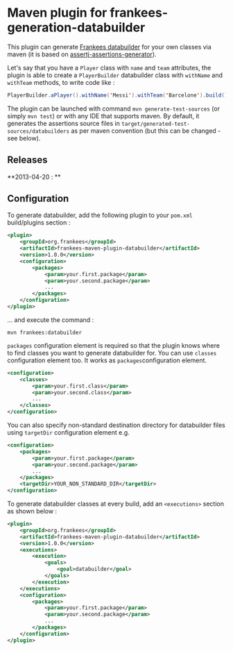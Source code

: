 Maven plugin for frankees-generation-databuilder
==

This plugin can generate [Frankees databuilder](https://github.com/ruaudl/frankees) for your own classes via maven (it is based on [assertj-assertions-generator](https://github.com/ruaudl/frankees)).

Let's say that you have a `Player` class with `name` and `team` attributes, the plugin is able to create a `PlayerBuilder` databuilder class with `withName` and `withTeam` methods, to write code like :

```java
PlayerBuilder.aPlayer().withName('Messi').withTeam('Barcelone').build();
```

The plugin can be launched with command `mvn generate-test-sources` (or simply `mvn test`) or with any IDE that supports maven.
By default, it generates the assertions source files in `target/generated-test-sources/databuilders` as per maven convention (but this can be changed - see below).

Releases
--

**2013-04-20 : **

Configuration
--

To generate databuilder, add the following plugin to your `pom.xml` build/plugins section :

```xml
<plugin>
    <groupId>org.frankees</groupId>
    <artifactId>frankees-maven-plugin-databuilder</artifactId>
    <version>1.0.0</version>
    <configuration>
        <packages>
            <param>your.first.package</param>
            <param>your.second.package</param>
            ...
        </packages>
    </configuration>
</plugin>
```

... and execute the command :
```
mvn frankees:databuilder
```

`packages` configuration element is required so that the plugin knows where to find classes you want to generate databuilder for.
You can use `classes` configuration element too. It works as `packages`configuration element.

```xml
<configuration>
    <classes>
        <param>your.first.class</param>
        <param>your.second.class</param>
        ...
    </classes>
</configuration>
```


You can also specify non-standard destination directory for databuilder files using `targetDir` configuration element e.g.

```xml
<configuration>
    <packages>
        <param>your.first.package</param>
        <param>your.second.package</param>
        ...
    </packages>
    <targetDir>YOUR_NON_STANDARD_DIR</targetDir>
</configuration>
```

To generate databuilder classes at every build, add an `<executions>` section as shown below :

```xml
<plugin>
    <groupId>org.frankees</groupId>
    <artifactId>frankees-maven-plugin-databuilder</artifactId>
    <version>1.0.0</version>
    <executions>
        <execution>
            <goals>
                <goal>databuilder</goal>
            </goals>
        </execution>
    </executions>
    <configuration>
        <packages>
            <param>your.first.package</param>
            <param>your.second.package</param>
            ...
        </packages>
    </configuration>
</plugin>
```

